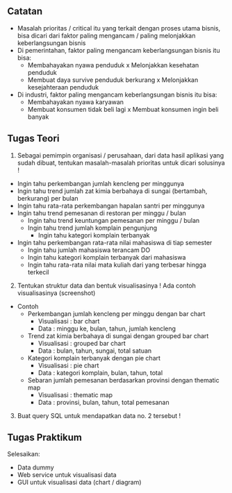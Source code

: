 ## Catatan
- Masalah prioritas / critical itu yang terkait dengan proses utama bisnis, bisa dicari dari faktor paling mengancam / paling melonjakkan keberlangsungan bisnis
- Di pemerintahan, faktor paling mengancam keberlangsungan bisnis itu bisa:
  - Membahayakan nyawa penduduk x Melonjakkan kesehatan penduduk
  - Membuat daya survive penduduk berkurang x Melonjakkan kesejahteraan penduduk 
- Di industri, faktor paling mengancam keberlangsungan bisnis itu bisa:
  - Membahayakan nyawa karyawan
  - Membuat konsumen tidak beli lagi x Membuat konsumen ingin beli banyak

## Tugas Teori
1. Sebagai pemimpin organisasi / perusahaan, dari data hasil aplikasi yang sudah dibuat, tentukan masalah-masalah prioritas untuk dicari solusinya !
  - Ingin tahu perkembangan jumlah kencleng per minggunya
  - Ingin tahu trend jumlah zat kimia berbahaya di sungai (bertambah, berkurang) per bulan
  - Ingin tahu rata-rata perkembangan hapalan santri per minggunya
  - Ingin tahu trend pemesanan di restoran per minggu / bulan
    - Ingin tahu trend keuntungan pemesanan per minggu / bulan
    - Ingin tahu trend jumlah komplain pengunjung
      - Ingin tahu kategori komplain terbanyak
  - Ingin tahu perkembangan rata-rata nilai mahasiswa di tiap semester
    - Ingin tahu jumlah mahasiswa terancam DO
    - Ingin tahu kategori komplain terbanyak dari mahasiswa
    - Ingin tahu rata-rata nilai mata kuliah dari yang terbesar hingga terkecil
  
2. Tentukan struktur data dan bentuk visualisasinya ! Ada contoh visualisasinya (screenshot)
  - Contoh
    - Perkembangan jumlah kencleng per minggu dengan bar chart
      - Visualisasi : bar chart
      - Data : minggu ke, bulan, tahun, jumlah kencleng
    - Trend zat kimia berbahaya di sungai dengan grouped bar chart
      - Visualisasi : grouped bar chart
      - Data : bulan, tahun, sungai, total satuan
    - Kategori komplain terbanyak dengan pie chart
      - Visualisasi : pie chart
      - Data : kategori komplain, bulan, tahun, total
    - Sebaran jumlah pemesanan berdasarkan provinsi dengan thematic map
      - Visualisasi : thematic map 
      - Data : provinsi, bulan, tahun, total pemesanan 

3. Buat query SQL untuk mendapatkan data no. 2 tersebut !

## Tugas Praktikum
Selesaikan:
- Data dummy
- Web service untuk visualisasi data
- GUI untuk visualisasi data (chart / diagram)
